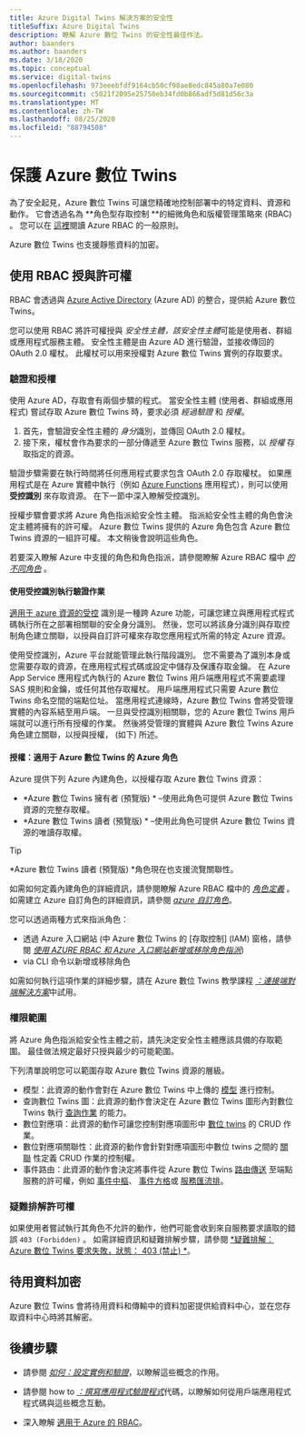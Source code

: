 ```yaml
---
title: Azure Digital Twins 解決方案的安全性
titleSuffix: Azure Digital Twins
description: 瞭解 Azure 數位 Twins 的安全性最佳作法。
author: baanders
ms.author: baanders
ms.date: 3/18/2020
ms.topic: conceptual
ms.service: digital-twins
ms.openlocfilehash: 973eeebfdf9164cb50cf98ae8edc845a80a7e080
ms.sourcegitcommit: c5021f2095e25750eb34fd0b866adf5d81d56c3a
ms.translationtype: MT
ms.contentlocale: zh-TW
ms.lasthandoff: 08/25/2020
ms.locfileid: "88794508"
---
```

# <a name="secure-azure-digital-twins"></a>保護 Azure 數位 Twins

為了安全起見，Azure 數位 Twins 可讓您精確地控制部署中的特定資料、資源和動作。 它會透過名為 **角色型存取控制 **的細微角色和版權管理策略來 (RBAC) 。 您可以在 [這裡](../role-based-access-control/overview.md)閱讀 Azure RBAC 的一般原則。

Azure 數位 Twins 也支援靜態資料的加密。

## <a name="granting-permissions-with-rbac"></a>使用 RBAC 授與許可權

RBAC 會透過與 [Azure Active Directory](../active-directory/fundamentals/active-directory-whatis.md) (Azure AD) 的整合，提供給 Azure 數位 Twins。

您可以使用 RBAC 將許可權授與 *安全性主體，該安全性主體*可能是使用者、群組或應用程式服務主體。 安全性主體是由 Azure AD 進行驗證，並接收傳回的 OAuth 2.0 權杖。 此權杖可以用來授權對 Azure 數位 Twins 實例的存取要求。

### <a name="authentication-and-authorization"></a>驗證和授權

使用 Azure AD，存取會有兩個步驟的程式。 當安全性主體 (使用者、群組或應用程式) 嘗試存取 Azure 數位 Twins 時，要求必須 *經過驗證* 和 *授權*。 

1. 首先，會驗證安全性主體的 *身分*識別，並傳回 OAuth 2.0 權杖。
2. 接下來，權杖會作為要求的一部分傳遞至 Azure 數位 Twins 服務，以 *授權* 存取指定的資源。

驗證步驟需要在執行時間將任何應用程式要求包含 OAuth 2.0 存取權杖。 如果應用程式是在 Azure 實體中執行（例如 [Azure Functions](../azure-functions/functions-overview.md) 應用程式），則可以使用 **受控識別** 來存取資源。 在下一節中深入瞭解受控識別。

授權步驟會要求將 Azure 角色指派給安全性主體。 指派給安全性主體的角色會決定主體將擁有的許可權。 Azure 數位 Twins 提供的 Azure 角色包含 Azure 數位 Twins 資源的一組許可權。 本文稍後會說明這些角色。

若要深入瞭解 Azure 中支援的角色和角色指派，請參閱瞭解 Azure RBAC 檔中 [*的不同角色*](../role-based-access-control/rbac-and-directory-admin-roles.md) 。

#### <a name="authentication-with-managed-identities"></a>使用受控識別執行驗證作業

[適用于 azure 資源的受控](../active-directory/managed-identities-azure-resources/overview.md) 識別是一種跨 Azure 功能，可讓您建立與應用程式程式碼執行所在之部署相關聯的安全身分識別。 然後，您可以將該身分識別與存取控制角色建立關聯，以授與自訂許可權來存取您應用程式所需的特定 Azure 資源。

使用受控識別，Azure 平台就能管理此執行階段識別。 您不需要為了識別本身或您需要存取的資源，在應用程式程式碼或設定中儲存及保護存取金鑰。 在 Azure App Service 應用程式內執行的 Azure 數位 Twins 用戶端應用程式不需要處理 SAS 規則和金鑰，或任何其他存取權杖。 用戶端應用程式只需要 Azure 數位 Twins 命名空間的端點位址。 當應用程式連線時，Azure 數位 Twins 會將受管理實體的內容系結至用戶端。 一旦與受控識別相關聯，您的 Azure 數位 Twins 用戶端就可以進行所有授權的作業。 然後將受管理的實體與 Azure 數位 Twins Azure 角色建立關聯，以授與授權， (如下) 所述。

#### <a name="authorization-azure-roles-for-azure-digital-twins"></a>授權：適用于 Azure 數位 Twins 的 Azure 角色

Azure 提供下列 Azure 內建角色，以授權存取 Azure 數位 Twins 資源：
* *Azure 數位 Twins 擁有者 (預覽版) * –使用此角色可提供 Azure 數位 Twins 資源的完整存取權。
* *Azure 數位 Twins 讀者 (預覽版) * –使用此角色可提供 Azure 數位 Twins 資源的唯讀存取權。

> [!TIP]
> *Azure 數位 Twins 讀者 (預覽版) *角色現在也支援流覽關聯性。

如需如何定義內建角色的詳細資訊，請參閱瞭解 Azure RBAC 檔中的 [*角色定義*](../role-based-access-control/role-definitions.md) 。 如需建立 Azure 自訂角色的詳細資訊，請參閱 [*azure 自訂角色*](../role-based-access-control/custom-roles.md)。

您可以透過兩種方式來指派角色：
* 透過 Azure 入口網站 (中 Azure 數位 Twins 的 [存取控制] (IAM) 窗格，請參閱 [*使用 AZURE RBAC 和 Azure 入口網站新增或移除角色指派*](../role-based-access-control/role-assignments-portal.md)) 
* via CLI 命令以新增或移除角色

如需如何執行這項作業的詳細步驟，請在 Azure 數位 Twins 教學課程 [*：連接端對端解決方案*](tutorial-end-to-end.md)中試用。

### <a name="permission-scopes"></a>權限範圍

將 Azure 角色指派給安全性主體之前，請先決定安全性主體應該具備的存取範圍。 最佳做法規定最好只授與最少的可能範圍。

下列清單說明您可以範圍存取 Azure 數位 Twins 資源的層級。
* 模型：此資源的動作會對在 Azure 數位 Twins 中上傳的 [模型](concepts-models.md) 進行控制。
* 查詢數位 Twins 圖：此資源的動作會決定在 Azure 數位 Twins 圖形內對數位 Twins 執行 [查詢作業](concepts-query-language.md) 的能力。
* 數位對應項：此資源的動作可讓您控制對應項圖形中 [數位 twins](concepts-twins-graph.md) 的 CRUD 作業。
* 數位對應項關聯性：此資源的動作會針對對應項圖形中數位 twins 之間的 [關聯](concepts-twins-graph.md) 性定義 CRUD 作業的控制權。
* 事件路由：此資源的動作會決定將事件從 Azure 數位 Twins [路由傳送](concepts-route-events.md) 至端點服務的許可權，例如 [事件中樞](../event-hubs/event-hubs-about.md)、 [事件方格](../event-grid/overview.md)或 [服務匯流排](../service-bus-messaging/service-bus-messaging-overview.md)。

### <a name="troubleshooting-permissions"></a>疑難排解許可權

如果使用者嘗試執行其角色不允許的動作，他們可能會收到來自服務要求讀取的錯誤 `403 (Forbidden)` 。 如需詳細資訊和疑難排解步驟，請參閱 [*疑難排解： Azure 數位 Twins 要求失敗，狀態： 403 (禁止) *](troubleshoot-error-403.md)。

## <a name="encryption-of-data-at-rest"></a>待用資料加密

Azure 數位 Twins 會將待用資料和傳輸中的資料加密提供給資料中心，並在您存取資料中心時將其解密。

## <a name="next-steps"></a>後續步驟

* 請參閱 [*如何：設定實例和驗證*](how-to-set-up-instance-scripted.md)，以瞭解這些概念的作用。

* 請參閱 how to [*：撰寫應用程式驗證程式*](how-to-authenticate-client.md)代碼，以瞭解如何從用戶端應用程式程式碼與這些概念互動。

* 深入瞭解 [適用于 Azure 的 RBAC](../role-based-access-control/overview.md)。
